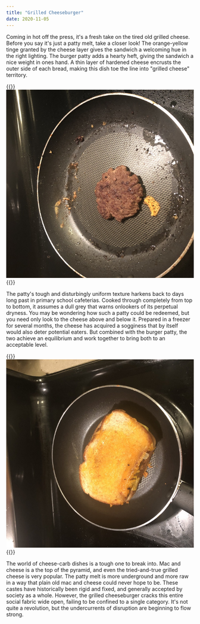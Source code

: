 ```yaml
---
title: "Grilled Cheeseburger"
date: 2020-11-05
---
```


Coming in hot off the press, it's a fresh take on the tired old grilled cheese. Before you say it's just a patty melt, take a closer look! The orange-yellow tinge granted by the cheese layer gives the sandwich a welcoming hue in the right lighting. The burger patty adds a hearty heft, giving the sandwich a nice weight in ones hand. A thin layer of hardened cheese encrusts the outer side of each bread, making this dish toe the line into "grilled cheese" territory.

{{<img>}}![](burger.jpg){{</img>}}

The patty's tough and disturbingly uniform texture harkens back to days long past in primary school cafeterias. Cooked through completely from top to bottom, it assumes a dull grey that warns onlookers of its perpetual dryness. You may be wondering how such a patty could be redeemed, but you need only look to the cheese above and below it. Prepared in a freezer for several months, the cheese has acquired a sogginess that by itself would also deter potential eaters. But combined with the burger patty, the two achieve an equilibrium and work together to bring both to an acceptable level.

{{<img>}}![](cooking.jpg){{</img>}}

The world of cheese-carb dishes is a tough one to break into. Mac and cheese is a the top of the pyramid, and even the tried-and-true grilled cheese is very popular. The patty melt is more underground and more raw in a way that plain old mac and cheese could never hope to be. These castes have historically been rigid and fixed, and generally accepted by society as a whole. However, the grilled cheeseburger cracks this entire social fabric wide open, failing to be confined to a single category. It's not quite a revolution, but the undercurrents of disruption are beginning to flow strong. 